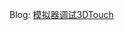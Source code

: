 Blog: [模拟器调试3DTouch][fecafb20]

  [fecafb20]: http://chengluffy.tech/2016/07/22/iOS模拟器调试3DTouch/ "模拟器调试3DTouch"


